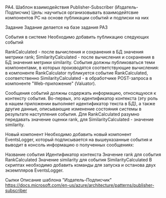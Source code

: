 PA4. Шаблон взаимодействия Publisher-Subscriber (Издатель-Подписчик)
Цель: научиться организовывать взаимодейтсвие компонентов РС на основе публикации событий и подписки на них

Задание
Задание делается на базе задания PA3

События в системе
Необходимо добавить публикацию следующих событий

RankCalculated - после вычисления и сохранения в БД значения метрики rank;
SimilarityCalculated - после вычисления и сохранения в БД значения метрики similarity.
События должны публиковаться теми компонентами, в которых производятся соответствующие вычисления: в компоненте RankCalculator публикуется событие RankCalculated, соответственно SimilarityCalculated - в обработчике POST-запроса в компоненте "Web-приложение" (Valuator).

Сообщения событий должны содержать информацию, относящуюся к контексту события. Во-первых, это идентификатор контекста (эту роль в нашем приложении выполняет идентификатор текста в БД), а также другие данные, описывающие изменение состояния системы в результате наступления события. Для RankCalculated разумно передавать значение оценки rank, для SimilarityCalculated - значение similarity.

Новый компонент
Необходимо добавить новый компонент EventsLogger, который подписывается на вышеуказанные события и выводит в консоль информацию о полученных сообщениях:

Название события
Идентификатор контекста
Значение rank для события RankCalculated
Значение similarity для события SimilarityCalculated
В скриптах необходимо добавить команды для запуска и останова двух экземпляров EventsLogger.

Сылки
Описание шаблона "Издатель-Подписчик" https://docs.microsoft.com/en-us/azure/architecture/patterns/publisher-subscriber